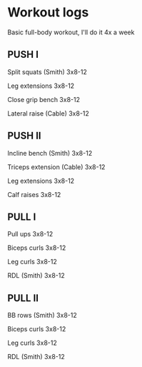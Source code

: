 # Workout logs

Basic full-body workout, I'll do it 4x a week 

## PUSH I

Split squats (Smith)        3x8-12 

Leg extensions              3x8-12

Close grip bench            3x8-12

Lateral raise (Cable)       3x8-12

## PUSH II

Incline bench (Smith)       3x8-12

Triceps extension (Cable)   3x8-12

Leg extensions              3x8-12

Calf raises                 3x8-12

## PULL I

Pull ups                    3x8-12

Biceps curls                3x8-12

Leg curls                   3x8-12

RDL (Smith)                 3x8-12

## PULL II

BB rows (Smith)             3x8-12

Biceps curls                3x8-12

Leg curls                   3x8-12

RDL (Smith)                 3x8-12



